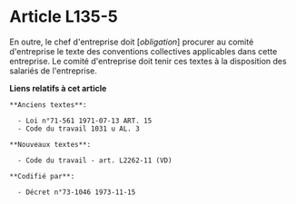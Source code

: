 # Article L135-5

En outre, le chef d'entreprise doit [*obligation*] procurer au comité d'entreprise le texte des conventions collectives
applicables dans cette entreprise. Le comité d'entreprise doit tenir ces textes à la disposition des salariés de
l'entreprise.

**Liens relatifs à cet article**

	**Anciens textes**:

	  - Loi n°71-561 1971-07-13 ART. 15
	  - Code du travail 1031 u AL. 3

	**Nouveaux textes**:

	  - Code du travail - art. L2262-11 (VD)

	**Codifié par**:

	  - Décret n°73-1046 1973-11-15
